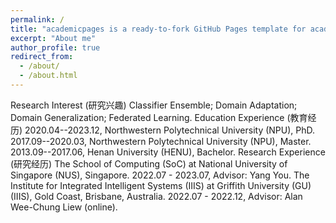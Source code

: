 ```yaml
---
permalink: /
title: "academicpages is a ready-to-fork GitHub Pages template for academic personal websites"
excerpt: "About me"
author_profile: true
redirect_from: 
  - /about/
  - /about.html
---
```


Research Interest (研究兴趣)
Classifier Ensemble; Domain Adaptation; Domain Generalization; Federated Learning.
Education Experience (教育经历)
2020.04--2023.12, Northwestern Polytechnical University (NPU), PhD.
2017.09--2020.03, Northwestern Polytechnical University (NPU), Master.
2013.09--2017.06, Henan University (HENU), Bachelor.
Research Experience (研究经历)
The School of Computing (SoC) at National University of Singapore (NUS), Singapore.
2022.07 - 2023.07, Advisor: Yang You.
The Institute for Integrated Intelligent Systems (IIIS) at Griffith University (GU) (IIIS), Gold Coast, Brisbane, Australia.
2022.07 - 2022.12, Advisor: Alan Wee-Chung Liew (online).
